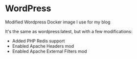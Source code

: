 # WordPress
Modified Wordpress Docker image I use for my blog

It's the same as wordpress:latest, but with a few modifications:

* Added PHP Redis support
* Enabled Apache Headers mod
* Enabled Apache External Filters mod
